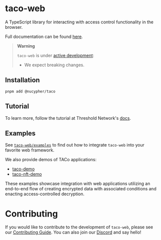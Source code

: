# taco-web

A TypeScript library for interacting with access control functionality in the browser.

Full documentation can be found [here](https://docs.taco.build/).

> **Warning**
>
> `taco-web` is under [active development](https://github.com/nucypher/taco-web/pulls):
>
> - We expect breaking changes.

## Installation

```
pnpm add @nucypher/taco
```

## Tutorial

To learn more, follow the tutorial at Threshold
Network's [docs](https://docs.taco.build/taco-integration/).

## Examples

See [`taco-web/examples`](https://github.com/nucypher/taco-web/tree/main/examples) to find out how to
integrate `taco-web` into your favorite web framework.

We also provide demos of TACo applications:

- [taco-demo](https://github.com/nucypher/taco-web/tree/main/demos/taco-demo)
- [taco-nft-demo](https://github.com/nucypher/taco-web/tree/main/demos/taco-nft-demo)

These examples showcase integration with web applications utilizing an end-to-end flow of creating encrypted data with associated conditions and enacting access-controlled decryption.

# Contributing

If you would like to contribute to the development of `taco-web`, please see our [Contributing Guide](CONTRIBUTING.md).
You can also join our [Discord](https://discord.gg/threshold) and say hello!
